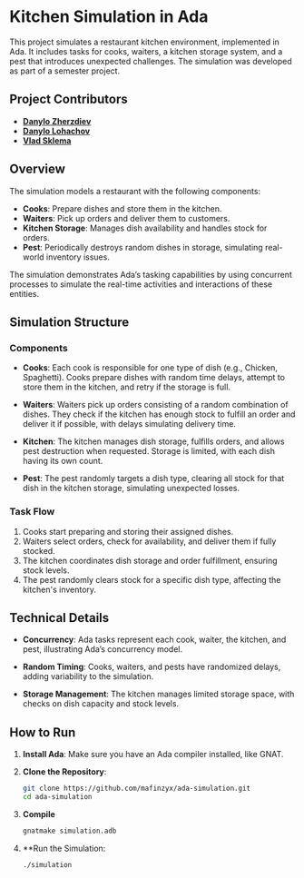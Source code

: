 # Kitchen Simulation in Ada

This project simulates a restaurant kitchen environment, implemented in Ada. It includes tasks for cooks, waiters, a kitchen storage system, and a pest that introduces unexpected challenges. The simulation was developed as part of a semester project.
## Project Contributors
- **[Danylo Zherzdiev](https://github.com/mafinzyx)**
- **[Danylo Lohachov](https://github.com/eternaki)**
- **[Vlad Sklema](https://github.com/waldemarIT)**
## Overview

The simulation models a restaurant with the following components:

- **Cooks**: Prepare dishes and store them in the kitchen.
- **Waiters**: Pick up orders and deliver them to customers.
- **Kitchen Storage**: Manages dish availability and handles stock for orders.
- **Pest**: Periodically destroys random dishes in storage, simulating real-world inventory issues.

The simulation demonstrates Ada’s tasking capabilities by using concurrent processes to simulate the real-time activities and interactions of these entities.

## Simulation Structure

### Components

- **Cooks**: Each cook is responsible for one type of dish (e.g., Chicken, Spaghetti). Cooks prepare dishes with random time delays, attempt to store them in the kitchen, and retry if the storage is full.
  
- **Waiters**: Waiters pick up orders consisting of a random combination of dishes. They check if the kitchen has enough stock to fulfill an order and deliver it if possible, with delays simulating delivery time.
  
- **Kitchen**: The kitchen manages dish storage, fulfills orders, and allows pest destruction when requested. Storage is limited, with each dish having its own count.
  
- **Pest**: The pest randomly targets a dish type, clearing all stock for that dish in the kitchen storage, simulating unexpected losses.

### Task Flow

1. Cooks start preparing and storing their assigned dishes.
2. Waiters select orders, check for availability, and deliver them if fully stocked.
3. The kitchen coordinates dish storage and order fulfillment, ensuring stock levels.
4. The pest randomly clears stock for a specific dish type, affecting the kitchen's inventory.

## Technical Details

- **Concurrency**: Ada tasks represent each cook, waiter, the kitchen, and pest, illustrating Ada’s concurrency model.
  
- **Random Timing**: Cooks, waiters, and pests have randomized delays, adding variability to the simulation.
  
- **Storage Management**: The kitchen manages limited storage space, with checks on dish capacity and stock levels.

## How to Run

1. **Install Ada**: Make sure you have an Ada compiler installed, like GNAT.
  
2. **Clone the Repository**:
   ```bash
   git clone https://github.com/mafinzyx/ada-simulation.git
   cd ada-simulation
3. **Compile**
   ```bash
   gnatmake simulation.adb
4. **Run the Simulation:
   ```bash
   ./simulation
